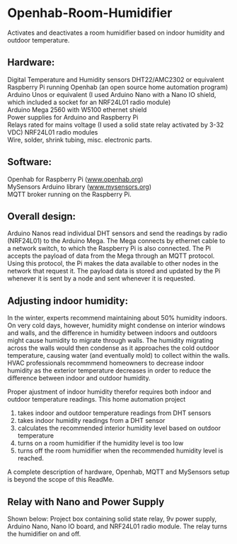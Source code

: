 # Openhab-Room-Humidifier
Activates and deactivates a room humidifier based on indoor humidity and outdoor temperature. 

## Hardware:
Digital Temperature and Humidity sensors DHT22/AMC2302 or equivalent  
Raspberry Pi running Openhab (an open source home automation program)  
Arduino Unos or equivalent (I used Arduino Nano with a Nano IO shield, which included a socket for an NRF24L01 radio module)  
Arduino Mega 2560 with W5100 ethernet shield  
Power supplies for Arduino and Raspberry Pi  
Relays rated for mains voltage (I used a solid state relay activated by 3-32 VDC)
NRF24L01 radio modules  
Wire, solder, shrink tubing, misc. electronic parts.  

## Software:
Openhab for Raspberry Pi (www.openhab.org)  
MySensors Arduino library (www.mysensors.org)  
MQTT broker running on the Raspberry Pi.  

## Overall design:
Arduino Nanos read individual DHT sensors and send the readings by radio (NRF24L01) to the Arduino Mega. The Mega connects by
ethernet cable to a network switch, to which the Raspberry Pi is also connected. The Pi accepts the payload of data from the Mega
through an MQTT protocol. Using this protocol, the Pi makes the data available to other nodes in the network that request it.
The payload data is stored and updated by the Pi whenever it is sent by a node and sent whenever it is requested. 

## Adjusting indoor humidity:
In the winter, experts recommend maintaining about 50% humidity indoors. On very cold days, however, humidity might condense
on interior windows and walls, and the difference in humidity between indoors and outdoors might cause humidity to migrate
through walls. The humidity migrating across the walls would then condense as it approaches the cold outdoor temperature, causing
water (and eventually mold) to collect within the walls. HVAC professionals recommmend homeowners to decrease indoor humidity as
the exterior temperature decreases in order to reduce the difference between indoor and outdoor humidity.

Proper ajustment of indoor humidity therefor requires both indoor and outdoor temperature readings. This home automation project
1) takes indoor and outdoor temperature readings from DHT sensors
2) takes indoor humidity readings from a DHT sensor
3) calculates the recommended interior humidity level based on outdoor temperature
4) turns on a room humidifier if the humidity level is too low
5) turns off the room humidifier when the recommended humidity level is reached.

A complete description of hardware, Openhab, MQTT and MySensors setup is beyond the scope of this ReadMe. 

## Relay with Nano and Power Supply
Shown below: Project box containing solid state relay, 9v power supply, Arduino Nano, Nano IO board, and NRF24L01 radio module. The relay
turns the humidifier on and off.

